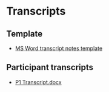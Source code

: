# Transcripts

## Template

- [MS Word transcript notes template](https://github.com/user-attachments/files/16116636/Transcript.notes.template.docx)

## Participant transcripts

- [P1 Transcript.docx](https://github.com/user-attachments/files/16198171/P1.docx)


